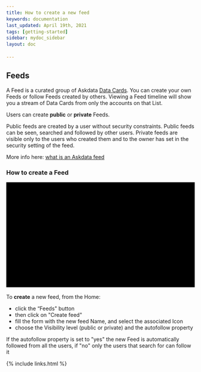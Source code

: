 ```yaml
---
title: How to create a new feed
keywords: documentation
last_updated: April 19th, 2021
tags: [getting-started]
sidebar: mydoc_sidebar
layout: doc

---
```


## Feeds

A Feed is a curated group of Askdata [Data Cards](/docs/what-is-a-datacard). You can create your own Feeds or follow Feeds created by others. Viewing a Feed timeline will show you a stream of Data Cards from only the accounts on that List.

Users can create **public** or **private** Feeds. 

Public feeds are created by a user without security constraints. Public feeds can be seen, searched and followed by other users. 
Private feeds are visible only to the users who created them and to the owner has set in the security setting of the feed.

 More info here: [what is an Askdata feed](/docs/what-is-an-askdata-feed)

### How to create a Feed

!["create feed"](media/create_feed.gif)

To **create** a new feed, from the Home:

* click the “Feeds" button 
* then click on "Create feed"
* fill the form with the new feed Name, and select the associated Icon
* choose the Visibility level (public or private) and the autofollow property  

If the autofollow property is set to "yes" the new Feed is automatically followed from all the users, if "no" only the users that search for can follow it  

{% include links.html %}

